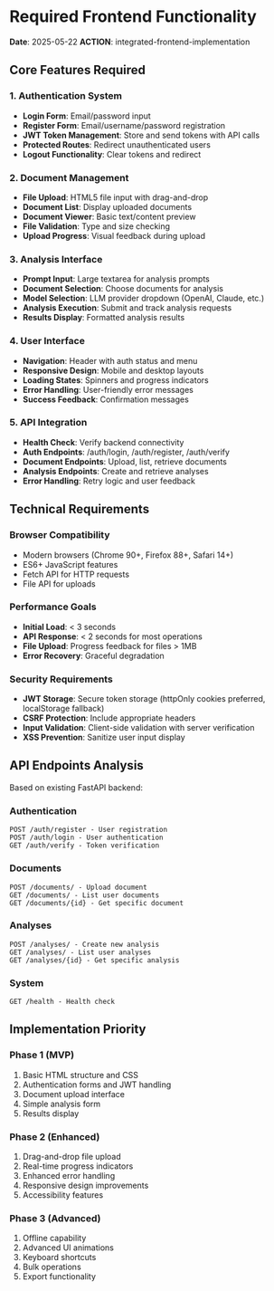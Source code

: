 # Required Frontend Functionality

**Date**: 2025-05-22
**ACTION**: integrated-frontend-implementation

## Core Features Required

### 1. Authentication System
- **Login Form**: Email/password input
- **Register Form**: Email/username/password registration
- **JWT Token Management**: Store and send tokens with API calls
- **Protected Routes**: Redirect unauthenticated users
- **Logout Functionality**: Clear tokens and redirect

### 2. Document Management
- **File Upload**: HTML5 file input with drag-and-drop
- **Document List**: Display uploaded documents
- **Document Viewer**: Basic text/content preview
- **File Validation**: Type and size checking
- **Upload Progress**: Visual feedback during upload

### 3. Analysis Interface
- **Prompt Input**: Large textarea for analysis prompts
- **Document Selection**: Choose documents for analysis
- **Model Selection**: LLM provider dropdown (OpenAI, Claude, etc.)
- **Analysis Execution**: Submit and track analysis requests
- **Results Display**: Formatted analysis results

### 4. User Interface
- **Navigation**: Header with auth status and menu
- **Responsive Design**: Mobile and desktop layouts
- **Loading States**: Spinners and progress indicators
- **Error Handling**: User-friendly error messages
- **Success Feedback**: Confirmation messages

### 5. API Integration
- **Health Check**: Verify backend connectivity
- **Auth Endpoints**: /auth/login, /auth/register, /auth/verify
- **Document Endpoints**: Upload, list, retrieve documents
- **Analysis Endpoints**: Create and retrieve analyses
- **Error Handling**: Retry logic and user feedback

## Technical Requirements

### Browser Compatibility
- Modern browsers (Chrome 90+, Firefox 88+, Safari 14+)
- ES6+ JavaScript features
- Fetch API for HTTP requests
- File API for uploads

### Performance Goals
- **Initial Load**: < 3 seconds
- **API Response**: < 2 seconds for most operations
- **File Upload**: Progress feedback for files > 1MB
- **Error Recovery**: Graceful degradation

### Security Requirements
- **JWT Storage**: Secure token storage (httpOnly cookies preferred, localStorage fallback)
- **CSRF Protection**: Include appropriate headers
- **Input Validation**: Client-side validation with server verification
- **XSS Prevention**: Sanitize user input display

## API Endpoints Analysis

Based on existing FastAPI backend:

### Authentication
```
POST /auth/register - User registration
POST /auth/login - User authentication  
GET /auth/verify - Token verification
```

### Documents
```
POST /documents/ - Upload document
GET /documents/ - List user documents
GET /documents/{id} - Get specific document
```

### Analyses
```
POST /analyses/ - Create new analysis
GET /analyses/ - List user analyses
GET /analyses/{id} - Get specific analysis
```

### System
```
GET /health - Health check
```

## Implementation Priority

### Phase 1 (MVP)
1. Basic HTML structure and CSS
2. Authentication forms and JWT handling
3. Document upload interface
4. Simple analysis form
5. Results display

### Phase 2 (Enhanced)
1. Drag-and-drop file upload
2. Real-time progress indicators
3. Enhanced error handling
4. Responsive design improvements
5. Accessibility features

### Phase 3 (Advanced)
1. Offline capability
2. Advanced UI animations
3. Keyboard shortcuts
4. Bulk operations
5. Export functionality